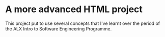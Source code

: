 # A more advanced HTML project
This project put to use several concepts that I've learnt over the period of the ALX Intro to Software Engineering Programme.